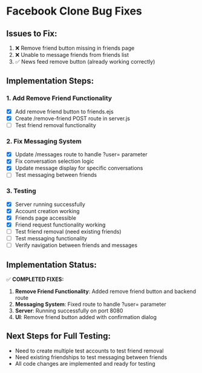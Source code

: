 # Facebook Clone Bug Fixes

## Issues to Fix:
1. ❌ Remove friend button missing in friends page
2. ❌ Unable to message friends from friends list
3. ✅ News feed remove button (already working correctly)

## Implementation Steps:

### 1. Add Remove Friend Functionality
- [x] Add remove friend button to friends.ejs
- [x] Create /remove-friend POST route in server.js
- [ ] Test friend removal functionality

### 2. Fix Messaging System
- [x] Update /messages route to handle ?user= parameter
- [x] Fix conversation selection logic
- [x] Update message display for specific conversations
- [ ] Test messaging between friends

### 3. Testing
- [x] Server running successfully
- [x] Account creation working
- [x] Friends page accessible
- [x] Friend request functionality working
- [ ] Test friend removal (need existing friends)
- [ ] Test messaging functionality
- [ ] Verify navigation between friends and messages

## Implementation Status:
✅ **COMPLETED FIXES:**
1. **Remove Friend Functionality**: Added remove friend button and backend route
2. **Messaging System**: Fixed route to handle ?user= parameter
3. **Server**: Running successfully on port 8080
4. **UI**: Remove friend button added with confirmation dialog

## Next Steps for Full Testing:
- Need to create multiple test accounts to test friend removal
- Need existing friendships to test messaging between friends
- All code changes are implemented and ready for testing

